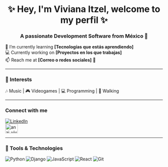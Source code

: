 <h1 align="center">✨ Hey, I'm Viviana Itzel, welcome to my perfil ✨</h1>
<h3 align="center">A passionate Development Software from México 🌸</h3>

🌱 I’m currently learning **[Tecnologías que estás aprendiendo]**  
💻 Currently working on **[Proyectos en los que trabajas]**  
📫 Reach me at **[Correo o redes sociales]** 💌  

---

### 🌷 Interests  
🎶 Music | 🎮 Videogames | 💻 Programming | 🚶 Walking  

---

###  Connect with me  
[![LinkedIn](https://img.shields.io/badge/LinkedIn-0077B5?style=for-the-badge&logo=linkedin&logoColor=white)](https://www.linkedin.com/in/viviana-itzel-cruz-de-jesus-32934b253)  
<a href="https://instagram.com/anai_vivv" target="blank"><img align="center" src="https://raw.githubusercontent.com/rahuldkjain/github-profile-readme-generator/master/src/images/icons/Social/instagram.svg" alt="anai_vivv" height="30" width="40" /></a>

---

### 🌸 Tools & Technologies  
![Python](https://img.shields.io/badge/Python-3776AB?style=for-the-badge&logo=python&logoColor=white)
![Django](https://img.shields.io/badge/Django-092E20?style=for-the-badge&logo=django&logoColor=white)
![JavaScript](https://img.shields.io/badge/JavaScript-F7DF1E?style=for-the-badge&logo=javascript&logoColor=black)
![React](https://img.shields.io/badge/React-20232A?style=for-the-badge&logo=react&logoColor=61DAFB)
![Git](https://img.shields.io/badge/Git-F05032?style=for-the-badge&logo=git&logoColor=white)
